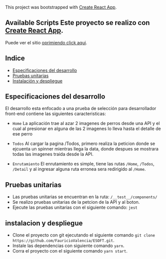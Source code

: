 This project was bootstrapped with [Create React App](https://github.com/facebook/create-react-app).

## Available Scripts Este proyecto se realizo con [Create React App](https://github.com/facebookincubator/create-react-app).

Puede ver el sitio [oprimiendo click aqui](http://165.227.204.33:3000/).

## Indice

- [Especificaciones del desarrollo](#especificaciones-del-desarrollo)
- [Pruebas unitarias](#pruebas-unitarias)
- [Instalación y despliegue](#instalacion-y-despliegue)


## Especificaciones del desarrollo

El desarrollo esta enfocado a una prueba de selección para desarrollador front-end contiene las siguientes caracteristicas:

* `Home` La aplicación trae al azar 2 imagenes de perros desde una API y el cual al presionar en alguna de las 2 imagenes lo lleva hasta el detalle de ese perro
* `Todos` Al cargar la pagina /Todos, primero realiza la peticion donde se ejcuenta un spinner mientras llega la data, donde despues se mostrara todas las imagenes traida desde la API.

* `Enrutamiento` El enrutamiento es simple, tiene las rutas `/Home`, `/Todos`, `/Detail` y al ingresar alguna ruta erronea sera redirigido al `/Home`.

## Pruebas unitarias

* Las pruebas unitarias se encuentran en la ruta: `/__test__/components/`
* Se realizo pruebas unitarias de la petcion de la API y al boton.
* Ejecute las pruebas unitarias con el siguiente comando: `jest`


## instalacion y despliegue

* Clone el proyecto con git ejecutando el siguiente comando  `git clone https://github.com/FauricioValencia/ESOFT.git`.
* Instale las dependencias con siguiente comando `yarn`.
* Corra el proyecto con el siguiente comando `yarn start`.

